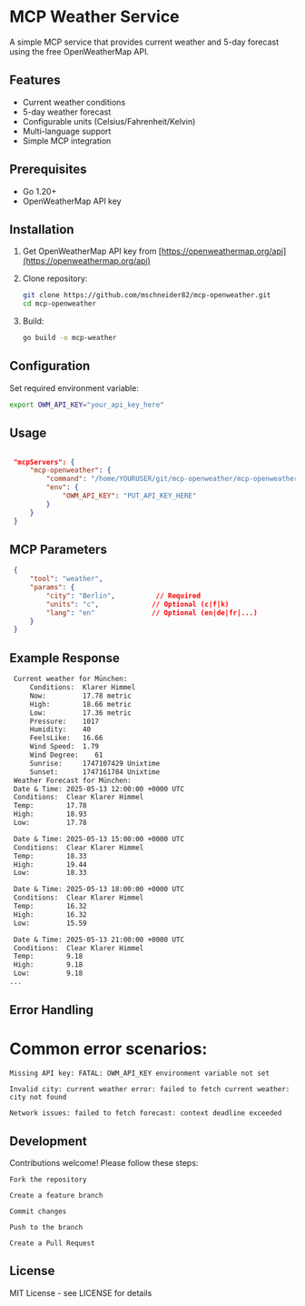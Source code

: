 # MCP Weather Service

A simple MCP service that provides current weather and 5-day forecast using the free OpenWeatherMap API.

## Features
- Current weather conditions
- 5-day weather forecast
- Configurable units (Celsius/Fahrenheit/Kelvin)
- Multi-language support
- Simple MCP integration

## Prerequisites
- Go 1.20+
- OpenWeatherMap API key

## Installation
1. Get OpenWeatherMap API key from [https://openweathermap.org/api](https://openweathermap.org/api)
2. Clone repository:
   ```bash
   git clone https://github.com/mschneider82/mcp-openweather.git
   cd mcp-openweather
   ```

3. Build:

   ```bash
   go build -o mcp-weather
   ```

## Configuration

Set required environment variable:

   ```bash
   export OWM_API_KEY="your_api_key_here"
   ```

## Usage

   ```json

    "mcpServers": {
        "mcp-openweather": {
            "command": "/home/YOURUSER/git/mcp-openweather/mcp-openweather",
            "env": {
                "OWM_API_KEY": "PUT_API_KEY_HERE"
            }
        }
    }

   ```

## MCP Parameters

   ```json
    {
        "tool": "weather",
        "params": {
            "city": "Berlin",          // Required
            "units": "c",             // Optional (c|f|k)
            "lang": "en"              // Optional (en|de|fr|...)
        }
    }
   ```

## Example Response

   ```txt
    Current weather for München:
        Conditions:  Klarer Himmel 
        Now:         17.78 metric
        High:        18.66 metric
        Low:         17.36 metric
        Pressure:    1017
        Humidity:    40
        FeelsLike:   16.66
        Wind Speed:  1.79
        Wind Degree:    61
        Sunrise:     1747107429 Unixtime
        Sunset:      1747161784 Unixtime
    Weather Forecast for München:
    Date & Time: 2025-05-13 12:00:00 +0000 UTC
    Conditions:  Clear Klarer Himmel
    Temp:        17.78 
    High:        18.93 
    Low:         17.78

    Date & Time: 2025-05-13 15:00:00 +0000 UTC
    Conditions:  Clear Klarer Himmel
    Temp:        18.33 
    High:        19.44 
    Low:         18.33

    Date & Time: 2025-05-13 18:00:00 +0000 UTC
    Conditions:  Clear Klarer Himmel
    Temp:        16.32 
    High:        16.32 
    Low:         15.59

    Date & Time: 2025-05-13 21:00:00 +0000 UTC
    Conditions:  Clear Klarer Himmel
    Temp:        9.18 
    High:        9.18 
    Low:         9.18
...
   ```

## Error Handling

# Common error scenarios:

    Missing API key: FATAL: OWM_API_KEY environment variable not set

    Invalid city: current weather error: failed to fetch current weather: city not found

    Network issues: failed to fetch forecast: context deadline exceeded

## Development

Contributions welcome! Please follow these steps:

    Fork the repository

    Create a feature branch

    Commit changes

    Push to the branch

    Create a Pull Request

## License

MIT License - see LICENSE for details